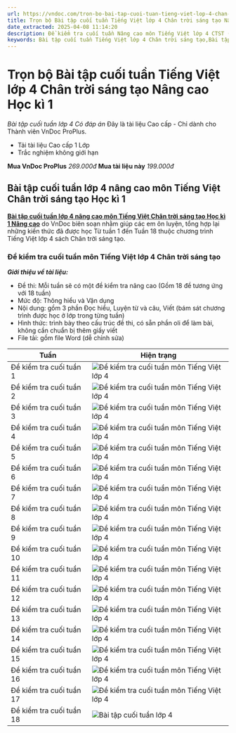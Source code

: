 ```yaml
---
url: https://vndoc.com/tron-bo-bai-tap-cuoi-tuan-tieng-viet-lop-4-chan-troi-sang-tao-nang-cao-hoc-ki-1-311545
title: Trọn bộ Bài tập cuối tuần Tiếng Việt lớp 4 Chân trời sáng tạo Nâng cao Học kì 1 - Bài tập cuối tuần lớp 4 Có đáp án - VnDoc.com
date_extracted: 2025-04-08 11:14:20
description: Đề kiểm tra cuối tuần Nâng cao môn Tiếng Việt lớp 4 CTST (trọn bộ Học kì 1) được VnDoc biên soạn nhằm giúp các em học sinh tham khảo, luyện tập kiến thức môn Tiếng Việt 4.
keywords: Bài tập cuối tuần Tiếng Việt lớp 4 Chân trời sáng tạo,Bài tập cuối tuần Tiếng Việt lớp 4,bài tập cuối tuần lớp 4 môn tiếng việt,Phiếu bài tập cuối tuần lớp 4 nâng cao môn Tiếng Việt,Đề kiểm tra cuối tuần môn Tiếng Việt lớp 4,giải bài tập tiếng việt lớp 4,bài tập tiếng việt lớp 4,giải tiếng việt lớp 4,bài tập cuối tuần lớp 4,phiếu bài tập cuối tuần lớp 4 môn tiếng việt,bài tập cuối tuần lớp 4 chân trời,phiếu bài tập cuối tuần lớp 4
---
```


# Trọn bộ Bài tập cuối tuần Tiếng Việt lớp 4 Chân trời sáng tạo Nâng cao Học kì 1
 _Bài tập cuối tuần lớp 4 Có đáp án_
Đây là tài liệu Cao cấp - Chỉ dành cho Thành viên VnDoc ProPlus.
  * Tải tài liệu Cao cấp 1 Lớp
  * Trắc nghiệm không giới hạn

**Mua VnDoc ProPlus** _269.000đ_ **Mua tài liệu này** _199.000đ_
## **Bài tập cuối tuần lớp 4 nâng cao môn Tiếng Việt Chân trời sáng tạo Học kì 1**
[**Bài tập cuối tuần lớp 4 nâng cao môn Tiếng Việt Chân trời sáng tạo Học kì 1 Nâng cao**](<https://vndoc.com/tron-bo-bai-tap-cuoi-tuan-tieng-viet-lop-4-chan-troi-sang-tao-nang-cao-hoc-ki-1-311545>) do VnDoc biên soạn nhằm giúp các em ôn luyện, tổng hợp lại những kiến thức đã được học Từ tuần 1 đến Tuần 18 thuộc chương trình Tiếng Việt lớp 4 sách Chân trời sáng tạo.
### **Đề kiểm tra cuối tuần môn Tiếng Việt lớp 4 Chân trời sáng tạo**
 _**Giới thiệu về tài liệu:**_
  * Đề thi: Mỗi tuần sẽ có một đề kiểm tra nâng cao \(Gồm 18 đề tương ứng với 18 tuần\)
  * Mức độ: Thông hiểu và Vận dụng
  * Nội dung: gồm 3 phần Đọc hiểu, Luyện từ và câu, Viết \(bám sát chương trình được học ở lớp trong từng tuần\)
  * Hình thức: trình bày theo cấu trúc đề thi, có sẵn phần oli để làm bài, không cần chuẩn bị thêm giấy viết
  * File tải: gồm file Word \(dễ chỉnh sửa\)

**Tuần**| **Hiện trạng**  
---|---  
Đề kiểm tra cuối tuần 1| ![Đề kiểm tra cuối tuần môn Tiếng Việt lớp 4](https://i.vdoc.vn/data/image/2023/12/22/check-mark.svg)  
Đề kiểm tra cuối tuần 2| ![Đề kiểm tra cuối tuần môn Tiếng Việt lớp 4](https://i.vdoc.vn/data/image/2023/12/22/check-mark.svg)  
Đề kiểm tra cuối tuần 3| ![Đề kiểm tra cuối tuần môn Tiếng Việt lớp 4](https://i.vdoc.vn/data/image/2023/12/22/check-mark.svg)  
Đề kiểm tra cuối tuần 4| ![Đề kiểm tra cuối tuần môn Tiếng Việt lớp 4](https://i.vdoc.vn/data/image/2023/12/22/check-mark.svg)  
Đề kiểm tra cuối tuần 5| ![Đề kiểm tra cuối tuần môn Tiếng Việt lớp 4](https://i.vdoc.vn/data/image/2023/12/22/check-mark.svg)  
Đề kiểm tra cuối tuần 6| ![Đề kiểm tra cuối tuần môn Tiếng Việt lớp 4](https://i.vdoc.vn/data/image/2023/12/22/check-mark.svg)  
Đề kiểm tra cuối tuần 7| ![Đề kiểm tra cuối tuần môn Tiếng Việt lớp 4](https://i.vdoc.vn/data/image/2023/12/22/check-mark.svg)  
Đề kiểm tra cuối tuần 8| ![Đề kiểm tra cuối tuần môn Tiếng Việt lớp 4](https://i.vdoc.vn/data/image/2023/12/22/check-mark.svg)  
Đề kiểm tra cuối tuần 9| ![Đề kiểm tra cuối tuần môn Tiếng Việt lớp 4](https://i.vdoc.vn/data/image/2023/12/22/check-mark.svg)  
Đề kiểm tra cuối tuần 10| ![Đề kiểm tra cuối tuần môn Tiếng Việt lớp 4](https://i.vdoc.vn/data/image/2023/12/22/check-mark.svg)  
Đề kiểm tra cuối tuần 11| ![Đề kiểm tra cuối tuần môn Tiếng Việt lớp 4](https://i.vdoc.vn/data/image/2023/12/22/check-mark.svg)  
Đề kiểm tra cuối tuần 12| ![Đề kiểm tra cuối tuần môn Tiếng Việt lớp 4](https://i.vdoc.vn/data/image/2023/12/22/check-mark.svg)  
Đề kiểm tra cuối tuần 13| ![Đề kiểm tra cuối tuần môn Tiếng Việt lớp 4](https://i.vdoc.vn/data/image/2023/12/22/check-mark.svg)  
Đề kiểm tra cuối tuần 14| ![Đề kiểm tra cuối tuần môn Tiếng Việt lớp 4](https://i.vdoc.vn/data/image/2023/12/22/check-mark.svg)  
Đề kiểm tra cuối tuần 15| ![Đề kiểm tra cuối tuần môn Tiếng Việt lớp 4](https://i.vdoc.vn/data/image/2023/12/22/check-mark.svg)  
Đề kiểm tra cuối tuần 16| ![Đề kiểm tra cuối tuần môn Tiếng Việt lớp 4](https://i.vdoc.vn/data/image/2023/12/22/check-mark.svg)  
Đề kiểm tra cuối tuần 17| ![Đề kiểm tra cuối tuần môn Tiếng Việt lớp 4](https://i.vdoc.vn/data/image/2023/12/22/check-mark.svg)  
Đề kiểm tra cuối tuần 18| ![Bài tập cuối tuần lớp 4](https://i.vdoc.vn/data/image/2023/12/22/check-mark.svg)
